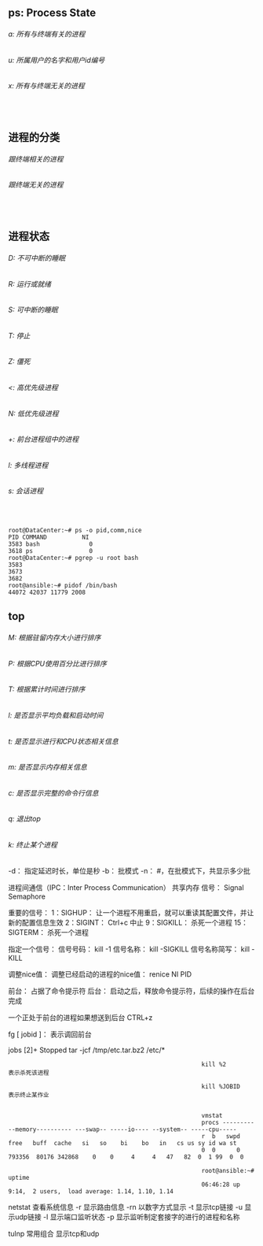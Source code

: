 ## ps: Process State
###### a: 所有与终端有关的进程
###### u: 所属用户的名字和用户id编号
###### x: 所有与终端无关的进程

<br>

## 进程的分类
###### 跟终端相关的进程
###### 跟终端无关的进程

<br>

## 进程状态
###### D: 不可中断的睡眠
###### R: 运行或就绪
###### S: 可中断的睡眠
###### T: 停止
###### Z: 僵死
###### <: 高优先级进程
###### N: 低优先级进程
###### +: 前台进程组中的进程
###### l: 多线程进程
###### s: 会话进程     

<br>

```shell
root@DataCenter:~# ps -o pid,comm,nice
PID COMMAND          NI
3583 bash              0
3618 ps                0  
root@DataCenter:~# pgrep -u root bash 
3583
3673
3682      
root@ansible:~# pidof /bin/bash
44072 42037 11779 2008                
```

## top
###### M: 根据驻留内存大小进行排序
###### P: 根据CPU使用百分比进行排序
###### T: 根据累计时间进行排序
###### l: 是否显示平均负载和启动时间
###### t: 是否显示进行和CPU状态相关信息
###### m: 是否显示内存相关信息
###### c: 是否显示完整的命令行信息
###### q: 退出top
###### k: 终止某个进程

-d：     指定延迟时长，单位是秒
-b：     批模式
-n：     #，在批模式下，共显示多少批

进程间通信（IPC：Inter Process Communication）
共享内存
信号： Signal
Semaphore

重要的信号：
1：SIGHUP：   让一个进程不用重启，就可以重读其配置文件，并让新的配置信息生效
2：SIGINT：   Ctrl+c  中止
9：SIGKILL：  杀死一个进程
15：SIGTERM：     杀死一个进程

指定一个信号：
信号号码：   kill -1
信号名称：   kill -SIGKILL
信号名称简写： kill -KILL


调整nice值：
调整已经启动的进程的nice值：
renice NI PID


前台： 占据了命令提示符
后台： 启动之后，释放命令提示符，后续的操作在后台完成

一个正处于前台的进程如果想送到后台
CTRL+z

fg  [ jobid ]： 表示调回前台

jobs
[2]+  Stopped           tar -jcf  /tmp/etc.tar.bz2  /etc/*

														   kill %2         表示杀死该进程

														   kill %JOBID     表示终止某作业


														   vmstat
														   procs -----------memory---------- ---swap-- -----io---- --system-- -----cpu-----
														   r  b   swpd   free   buff  cache   si   so    bi    bo   in   cs us sy id wa st
														   0  0      0 793356  80176 342868    0    0     4     4   47   82  0  1 99  0  0	

														   root@ansible:~# uptime
														   06:46:28 up  9:14,  2 users,  load average: 1.14, 1.10, 1.14 




netstat   查看系统信息
-r      显示路由信息
-rn     以数字方式显示
-t      显示tcp链接
-u      显示udp链接
-l       显示端口监听状态
-p      显示监听制定套接字的进行的进程和名称

tulnp   常用组合 显示tcp和udp



